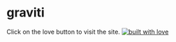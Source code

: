 # graviti
Click on the love button to visit the site.
[![built with love](https://forthebadge.com/images/badges/built-with-love.svg)](https://sahajmap.netlify.app/)
